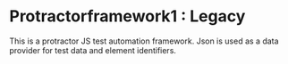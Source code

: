 # Protractorframework1 : Legacy
This is a protractor JS test automation framework. Json is used as a data provider for test data and element identifiers.
